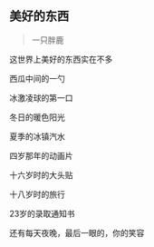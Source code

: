 ## 美好的东西

> 一只胖鹿

这世界上美好的东西实在不多

西瓜中间的一勺

冰激凌球的第一口

冬日的暖色阳光

夏季的冰镇汽水

四岁那年的动画片

十六岁时的大头贴

十八岁时的旅行

23岁的录取通知书

还有每天夜晚，最后一眼的，你的笑容